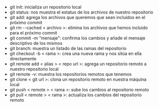 - git init: inicializa un repositorio local
- git status: nos muestra el estatus de los archivos de nuestro repositorio
- git add: agrega los archivos que queremos que sean incluidos en el próximo commit
- git rm --cached < archivo >: elimina los archivos que hemos incluido para el próximo commit
- git commit -m "mensaje": confirma los cambios y añade el mensaje descriptivo de los mismos
- git branch: muestra un listado de las ramas del repositorio
- git checkout -b < rama >: crea una nueva rama y nos sitúa en ella directamente
- git remote add < alias > < repo url >: agrega un repositorio remoto a nuestro repositorio local
- git remote -v: muestra los repositorios remotos que tenemos
- git clone < git url >: clona un repositorio remoto en nuestra máquina local
- git push < remote > < rama >: sube los cambios al repositorio remoto
- git pull < remote > < rama >: actualiza los cambios del repositorio remoto
